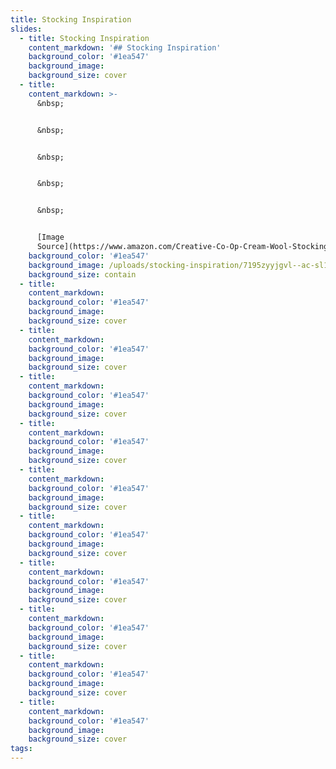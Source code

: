 ```yaml
---
title: Stocking Inspiration
slides:
  - title: Stocking Inspiration
    content_markdown: '## Stocking Inspiration'
    background_color: '#1ea547'
    background_image:
    background_size: cover
  - title:
    content_markdown: >-
      &nbsp;


      &nbsp;


      &nbsp;


      &nbsp;


      &nbsp;


      [Image
      Source](https://www.amazon.com/Creative-Co-Op-Cream-Wool-Stocking/dp/B07G2YT8VB?pldnSite=1)
    background_color: '#1ea547'
    background_image: /uploads/stocking-inspiration/7195zyyjgvl--ac-sl1500.jpg
    background_size: contain
  - title:
    content_markdown:
    background_color: '#1ea547'
    background_image:
    background_size: cover
  - title:
    content_markdown:
    background_color: '#1ea547'
    background_image:
    background_size: cover
  - title:
    content_markdown:
    background_color: '#1ea547'
    background_image:
    background_size: cover
  - title:
    content_markdown:
    background_color: '#1ea547'
    background_image:
    background_size: cover
  - title:
    content_markdown:
    background_color: '#1ea547'
    background_image:
    background_size: cover
  - title:
    content_markdown:
    background_color: '#1ea547'
    background_image:
    background_size: cover
  - title:
    content_markdown:
    background_color: '#1ea547'
    background_image:
    background_size: cover
  - title:
    content_markdown:
    background_color: '#1ea547'
    background_image:
    background_size: cover
  - title:
    content_markdown:
    background_color: '#1ea547'
    background_image:
    background_size: cover
  - title:
    content_markdown:
    background_color: '#1ea547'
    background_image:
    background_size: cover
tags:
---
```



